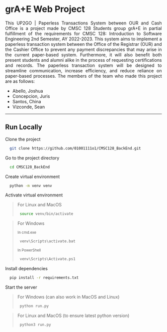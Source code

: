 
# grA+E Web Project

<p align="justify"> This UP2GO | Paperless Transactions System between OUR and Cash Office is a project made by CMSC 128 Students group grA+E in partial fulfillment of the requirements for CMSC 128: Introduction to Software Engineering 2nd Semester, AY 2022-2023. This system aims to implement a paperless transaction system between the Office of the Registrar (OUR) and the Cashier Office to prevent any payment discrepancies that may arise in the current paper-based system. Furthermore, it will also benefit both present students and alumni alike in the process of requesting certifications and records. The paperless transaction system will be designed to streamline communication, increase efficiency, and reduce reliance on paper-based processes. The members of the team who made this project are as follows:

* Abello, Joshua
* Concepcion, Juris
* Santos, China
* Vizconde, Sean
</p>



----

## Run Locally

Clone the project

```bash
  git clone https://github.com/01001111o1/CMSC128_BackEnd.git
```

Go to the project directory

```bash
  cd CMSC128_BackEnd
```

Create virtual environment

```bash
  python -m venv venv
```

Activate virtual environment

> For Linux and MacOS 
> ```bash
>  source venv/bin/activate
> ```

> For Windows
> 
> <sub>In cmd.exe</sub>
> ```bash
>  venv\Scripts\activate.bat
> ```
> <sub>In PowerShell</sub>
> ```bash
>  venv\Scripts\Activate.ps1
> ```

Install dependencies

```bash
  pip install -r requirements.txt
```

Start the server

> For Windows (can also work in MacOS and Linux)
> ```bash
>  python run.py
> ```

> For Linux and MacOS (to ensure latest python version)
> ```bash
>  python3 run.py
> ```

